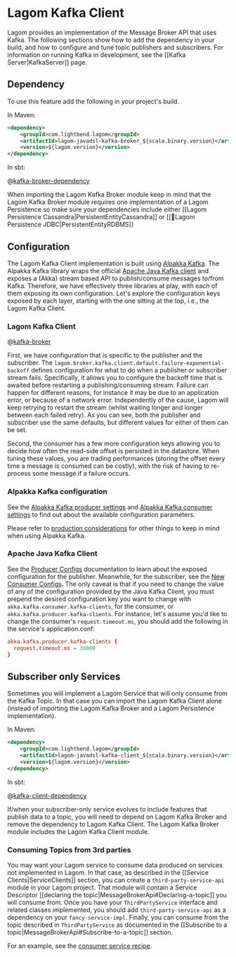 # Lagom Kafka Client

Lagom provides an implementation of the Message Broker API that uses Kafka. The following sections show how to add the dependency in your build, and how to configure and tune topic publishers and subscribers.
For information on running Kafka in development, see the [[Kafka Server|KafkaServer]] page.

## Dependency

To use this feature add the following in your project's build.

In Maven:

```xml
<dependency>
    <groupId>com.lightbend.lagom</groupId>
    <artifactId>lagom-javadsl-kafka-broker_${scala.binary.version}</artifactId>
    <version>${lagom.version}</version>
</dependency>
```

In sbt:

@[kafka-broker-dependency](code/build-kafka.sbt)

When importing the Lagom Kafka Broker module keep in mind that the Lagom Kafka Broker module requires one implementation of a Lagom Persistence so make sure your dependencies include either [[Lagom Persistence Cassandra|PersistentEntityCassandra]] or [[Lagom Persistence JDBC|PersistentEntityRDBMS]]

## Configuration

The Lagom Kafka Client implementation is built using [Alpakka Kafka](https://doc.akka.io/docs/alpakka-kafka/). The Alpakka Kafka library wraps the official [Apache Java Kafka client](https://kafka.apache.org/documentation.html) and exposes a (Akka) stream based API to publish/consume messages to/from Kafka. Therefore, we have effectively three libraries at play, with each of them exposing its own configuration. Let's explore the configuration keys exposed by each layer, starting with the one sitting at the top, i.e., the Lagom Kafka Client.

### Lagom Kafka Client

@[kafka-broker](../../../../../service/core/kafka/client/src/main/resources/reference.conf)

First, we have configuration that is specific to the publisher and the subscriber. The `lagom.broker.kafka.client.default.failure-exponential-backoff` defines configuration for what to do when a publisher or subscriber stream fails. Specifically, it allows you to configure the backoff time that is awaited before restarting a publishing/consuming stream. Failure can happen for different reasons, for instance it may be due to an application error, or because of a network error. Independently of the cause, Lagom will keep retrying to restart the stream (whilst waiting longer and longer between each failed retry). As you can see, both the publisher and subscriber use the same defaults, but different values for either of them can be set.

Second, the consumer has a few more configuration keys allowing you to decide how often the read-side offset is persisted in the datastore. When tuning these values, you are trading performances (storing the offset every time a message is consumed can be costly), with the risk of having to re-process some message if a failure occurs.

### Alpakka Kafka configuration

See the [Alpakka Kafka producer settings](https://doc.akka.io/docs/alpakka-kafka/2.0/producer.html#settings) and [Alpakka Kafka consumer settings](https://doc.akka.io/docs/alpakka-kafka/2.0/consumer.html#settings) to find out about the available configuration parameters.

Please refer to [production considerations](https://doc.akka.io/docs/alpakka-kafka/2.0/production.html) for other things to keep in mind when using Alpakka Kafka.

### Apache Java Kafka Client

See the [Producer Configs](https://kafka.apache.org/documentation.html#producerconfigs) documentation to learn about the exposed configuration for the publisher. Meanwhile, for the subscriber, see the [New Consumer Configs](https://kafka.apache.org/documentation.html#newconsumerconfigs). The only caveat is that if you need to change the value of any of the configuration provided by the Java Kafka Client, you must prepend the desired configuration key you want to change with `akka.kafka.consumer.kafka-clients`, for the consumer, or `akka.kafka.producer.kafka-clients`. For instance, let's assume you'd like to change the consumer's `request.timeout.ms`, you should add the following in the service's application.conf:

```conf
akka.kafka.producer.kafka-clients {
  request.timeout.ms = 30000
}
```

## Subscriber only Services

Sometimes you will implement a Lagom Service that will only consume from the Kafka Topic. In that case you can import the Lagom Kafka Client alone (instead of importing the Lagom Kafka Broker and a Lagom Persistence implementation).

In Maven:

```xml
<dependency>
    <groupId>com.lightbend.lagom</groupId>
    <artifactId>lagom-javadsl-kafka-client_${scala.binary.version}</artifactId>
    <version>${lagom.version}</version>
</dependency>
```

In sbt:

@[kafka-client-dependency](code/build-kafka.sbt)

If/when your subscriber-only service evolves to include features that publish data to a topic, you will need to depend on Lagom Kafka Broker and remove the dependency to Lagom Kafka Client. The Lagom Kafka Broker module includes the Lagom Kafka Client module.

### Consuming Topics from 3rd parties

You may want your Lagom service to consume data produced on services not implemented in Lagom. In that case, as described in the [[Service Clients|ServiceClients]] section, you can create a `third-party-service-api` module in your Lagom project. That module will contain a Service Descriptor [[declaring the topic|MessageBrokerApi#Declaring-a-topic]] you will consume from. Once you have your `ThirdPartyService` interface and related classes implemented, you should add `third-party-service-api` as a dependency on your `fancy-service-impl`. Finally, you can consume from the topic described in `ThirdPartyService` as documented in the [[Subscribe to a topic|MessageBrokerApi#Subscribe-to-a-topic]] section.

For an example, see the [consumer service recipe](https://github.com/lagom/lagom-recipes/blob/master/consumer-service/consumer-service-java-sbt/README.md).
